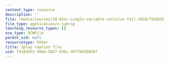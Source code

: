 ```yaml
---
content_type: resource
description: ''
file: /media/courses/18-01sc-single-variable-calculus-fall-2010/fd10d2b356bd582783bc45f7b620026f_13UPhn32Mjs.vtt
file_type: application/x-subrip
learning_resource_types: []
ocw_type: OCWFile
parent_uid: null
resourcetype: Other
title: 3play caption file
uid: fd10d2b3-56bd-5827-83bc-45f7b620026f
---
```


